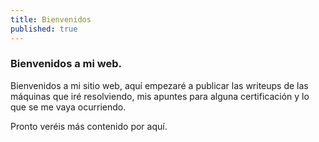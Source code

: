 ```yaml
---
title: Bienvenidos
published: true
---
```


### [](#header-1)Bienvenidos a mi web.

Bienvenidos a mi sitio web, aquí empezaré a publicar las writeups de las máquinas que iré resolviendo, mis apuntes para alguna certificación y lo que se me vaya ocurriendo.

Pronto veréis más contenido por aquí.
